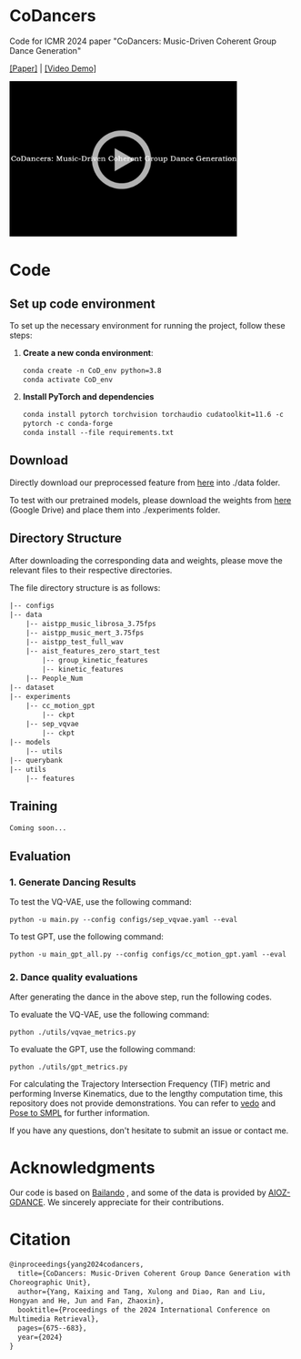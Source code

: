 # CoDancers

Code for ICMR 2024 paper "CoDancers: Music-Driven Coherent Group Dance Generation"

[[Paper]](https://dl.acm.org/doi/10.1145/3652583.3657998) | [[Video Demo]](https://youtu.be/ZETMiNsC93g?si=ig5LIbDzcSybN0EX)

<a href="https://www.youtube.com/watch?v=ZETMiNsC93g" target="_blank">
    <img src="https://github.com/XulongT/CoDancers/blob/main/demo/play_demo.png" alt="Watch the video" width="400"/>
</a>


# Code

## Set up code environment

To set up the necessary environment for running the project, follow these steps:

1. **Create a new conda environment**:  

   ```
   conda create -n CoD_env python=3.8
   conda activate CoD_env
   ```

2. **Install PyTorch and dependencies**

   ```
   conda install pytorch torchvision torchaudio cudatoolkit=11.6 -c pytorch -c conda-forge
   conda install --file requirements.txt
   ```

## Download

Directly download our preprocessed feature from [here](https://drive.google.com/file/d/1KGCeQMH3dy62zwKDXafb8ToenbY-RBuC/view?usp=drive_link) into ./data folder.

To test with our pretrained models, please download the weights from [here](https://drive.google.com/file/d/1AtxnGhVQ7Wa-i5obwqIY8mQGvoqHg4jO/view?usp=drive_link) (Google Drive) and place them into ./experiments folder.

## Directory Structure

After downloading the corresponding data and weights, please move the relevant files to their respective directories.

The file directory structure is as follows:

```
|-- configs
|-- data
    |-- aistpp_music_librosa_3.75fps
    |-- aistpp_music_mert_3.75fps
    |-- aistpp_test_full_wav
    |-- aist_features_zero_start_test
        |-- group_kinetic_features
        |-- kinetic_features
    |-- People_Num
|-- dataset
|-- experiments
    |-- cc_motion_gpt
        |-- ckpt
    |-- sep_vqvae
        |-- ckpt
|-- models
    |-- utils
|-- querybank
|-- utils
    |-- features
```

## Training

    Coming soon...

## Evaluation

### 1. Generate Dancing Results

To test the VQ-VAE, use the following command:

    python -u main.py --config configs/sep_vqvae.yaml --eval

To test GPT, use the following command:

    python -u main_gpt_all.py --config configs/cc_motion_gpt.yaml --eval

### 2. Dance quality evaluations

After generating the dance in the above step, run the following codes.

To evaluate the VQ-VAE, use the following command:

    python ./utils/vqvae_metrics.py

To evaluate the GPT, use the following command:

```
python ./utils/gpt_metrics.py
```

For calculating the Trajectory Intersection Frequency (TIF) metric and performing Inverse Kinematics, due to the lengthy computation time, this repository does not provide demonstrations. You can refer to [vedo](https://github.com/marcomusy/vedo) and [Pose to SMPL](https://github.com/Dou-Yiming/Pose_to_SMPL) for further information. 

If you have any questions, don't hesitate to submit an issue or contact me.

# Acknowledgments

Our code is based on [Bailando](https://github.com/lisiyao21/Bailando/tree/main) , and some of the data is provided by [AIOZ-GDANCE](https://github.com/aioz-ai/AIOZ-GDANCE). We sincerely appreciate for their contributions.

# Citation

    @inproceedings{yang2024codancers,
      title={CoDancers: Music-Driven Coherent Group Dance Generation with Choreographic Unit},
      author={Yang, Kaixing and Tang, Xulong and Diao, Ran and Liu, Hongyan and He, Jun and Fan, Zhaoxin},
      booktitle={Proceedings of the 2024 International Conference on Multimedia Retrieval},
      pages={675--683},
      year={2024}
    }
